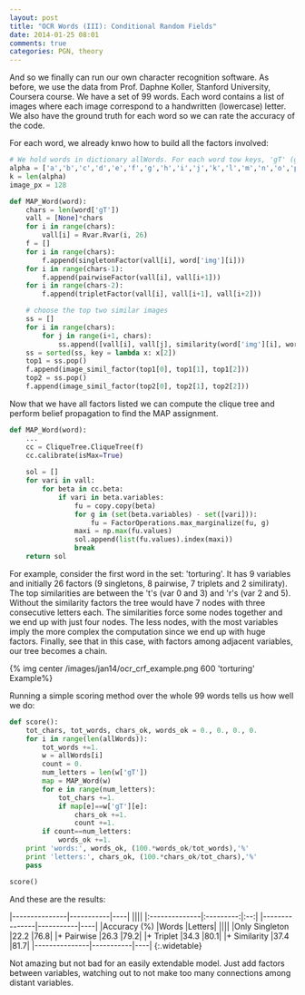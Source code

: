 ```yaml
---
layout: post
title: "OCR Words (III): Conditional Random Fields"
date: 2014-01-25 08:01
comments: true
categories: PGN, theory
---
```


And so we finally can run our own character recognition software. As before, we use the data from Prof. Daphne Koller, Stanford University, Coursera course. We have a set of 99 words. Each word contains a list of images where each image correspond to a handwritten (lowercase) letter. We also have the ground truth for each word so we can rate the accuracy of the code.

For each word, we already knwo how to build all the factors involved:

```python OCR Framework
# We hold words in dictionary allWords. For each word tow keys, 'gT' (ground truth) and 'img' (the image)
alpha = ['a','b','c','d','e','f','g','h','i','j','k','l','m','n','o','p','q','r','s','t','u','v','w','x','y','z']
k = len(alpha)
image_px = 128

def MAP_Word(word):
    chars = len(word['gT'])
    vall = [None]*chars
    for i in range(chars):
        vall[i] = Rvar.Rvar(i, 26)
    f = []
    for i in range(chars):
        f.append(singletonFactor(vall[i], word['img'][i]))
    for i in range(chars-1):
        f.append(pairwiseFactor(vall[i], vall[i+1]))
    for i in range(chars-2):
        f.append(tripletFactor(vall[i], vall[i+1], vall[i+2]))

    # choose the top two similar images
    ss = []
    for i in range(chars):
        for j in range(i+1, chars):
            ss.append([vall[i], vall[j], similarity(word['img'][i], word['img'][j])])
    ss = sorted(ss, key = lambda x: x[2])
    top1 = ss.pop()
    f.append(image_simil_factor(top1[0], top1[1], top1[2]))
    top2 = ss.pop()
    f.append(image_simil_factor(top2[0], top2[1], top2[2]))
```

Now that we have all factors listed we can compute the clique tree and perform belief propagation to find the MAP assignment.

```python (...cont)
def MAP_Word(word):
	...
	cc = CliqueTree.CliqueTree(f)
    cc.calibrate(isMax=True)
    
    sol = []
    for vari in vall:
        for beta in cc.beta:
            if vari in beta.variables:
                fu = copy.copy(beta)
                for g in (set(beta.variables) - set([vari])):
                    fu = FactorOperations.max_marginalize(fu, g)
                maxi = np.max(fu.values)
                sol.append(list(fu.values).index(maxi))
                break
    return sol
```

For example, consider the first word in the set: 'torturing'. It has 9 variables and initially 26 factors (9 singletons, 8 pairwise, 7 triplets and 2 similiraty). The top similarities are between the 't's (var 0 and 3) and 'r's (var 2 and 5). Without the similarity factors the tree would have 7 nodes with three consecutive letters each. The similarities force some nodes together and we end up with just four nodes. The less nodes, with the most variables imply the more complex the computation since we end up with huge factors. Finally, see that in this case, with factors among adjacent variables, our tree becomes a chain.

{% img center /images/jan14/ocr_crf_example.png 600 'torturing' Example%}

Running a simple scoring method over the whole 99 words tells us how well we do:

```python Measure infered vs. ground truth
def score():
    tot_chars, tot_words, chars_ok, words_ok = 0., 0., 0., 0.
    for i in range(len(allWords)):
        tot_words +=1.
        w = allWords[i]
        count = 0.
        num_letters = len(w['gT'])
        map = MAP_Word(w)
        for e in range(num_letters):
            tot_chars +=1.
            if map[e]==w['gT'][e]:
                chars_ok +=1.
                count +=1.
        if count==num_letters:
            words_ok +=1.
    print 'words:', words_ok, (100.*words_ok/tot_words),'%'
    print 'letters:', chars_ok, (100.*chars_ok/tot_chars),'%'
    pass

score()
```

And these are the results:

|---------------|-----------|----|
||||
|:--------------|:---------:|:--:|
|---------------|-----------|----|
|Accuracy (%) 	|Words 		|Letters|
||||
|Only Singleton	|22.2		|76.8|
|+ Pairwise 	|26.3 		|79.2|
|+ Triplet 		|34.3 		|80.1|
|+ Similarity 	|37.4 		|81.7|
|---------------|-----------|----|
{:.widetable}
<br/>

Not amazing but not bad for an easily extendable model. Just add factors between variables, watching out to not make too many connections among distant variables.
